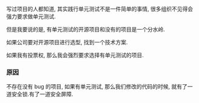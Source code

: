 写过项目的人都知道, 其实践行单元测试不是一件简单的事情, 很多组织不见得会强力要求做单元测试.

但是我要说的是, 有单元测试的开源项目和没有的项目是一个分水岭.

如果公司要对开源项目进行选型, 找到一个技术方案.

如果我有投票权, 那么我会强烈要求选择有单元测试的项目.

### 原因
不存在没有 bug 的项目, 如果有单元测试, 那么我们修改的代码的时候, 就有了一道安全锁.有了一道安全屏障.

